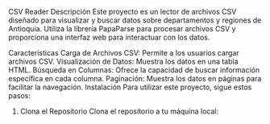 CSV Reader
Descripción
Este proyecto es un lector de archivos CSV diseñado para visualizar y buscar datos sobre departamentos y regiones de Antioquia. Utiliza la librería PapaParse para procesar archivos CSV y proporciona una interfaz web para interactuar con los datos.

Características
Carga de Archivos CSV: Permite a los usuarios cargar archivos CSV.
Visualización de Datos: Muestra los datos en una tabla HTML.
Búsqueda en Columnas: Ofrece la capacidad de buscar información específica en cada columna.
Paginación: Muestra los datos en páginas para facilitar la navegación.
Instalación
Para utilizar este proyecto, sigue estos pasos:

1. Clona el Repositorio
Clona el repositorio a tu máquina local:
